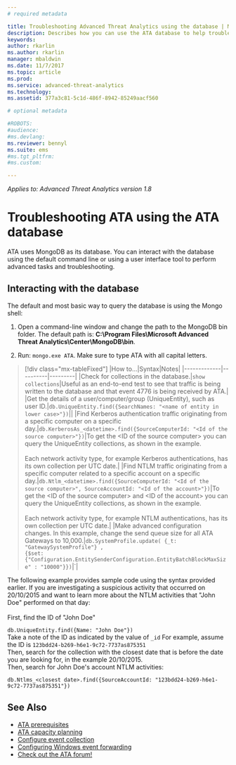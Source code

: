 ```yaml
---
# required metadata

title: Troubleshooting Advanced Threat Analytics using the database | Microsoft Docs
description: Describes how you can use the ATA database to help troubleshoot issues 
keywords:
author: rkarlin
ms.author: rkarlin
manager: mbaldwin
ms.date: 11/7/2017
ms.topic: article
ms.prod:
ms.service: advanced-threat-analytics
ms.technology:
ms.assetid: 377a3c81-5c1d-486f-8942-85249aacf560

# optional metadata

#ROBOTS:
#audience:
#ms.devlang:
ms.reviewer: bennyl
ms.suite: ems
#ms.tgt_pltfrm:
#ms.custom:

---
```


*Applies to: Advanced Threat Analytics version 1.8*



# Troubleshooting ATA using the ATA database
ATA uses MongoDB as its database.
You can interact with the database using the default command line or using a user interface tool to perform advanced tasks and troubleshooting.

## Interacting with the database
The default and most basic way to query the database is using the Mongo shell:

1.  Open a command-line window and change the path to the MongoDB bin folder. The default path is: **C:\Program Files\Microsoft Advanced Threat Analytics\Center\MongoDB\bin**.

2.  Run: `mongo.exe ATA`. Make sure to type ATA with all capital letters.

> [!div class="mx-tableFixed"]
|How to...|Syntax|Notes|
|-------------|----------|---------|
|Check for collections in the database.|`show collections`|Useful as an end-to-end test to see that traffic is being written to the database and that event 4776 is being received by ATA.|
|Get the details of a user/computer/group (UniqueEntity), such as user ID.|`db.UniqueEntity.find({SearchNames: "<name of entity in lower case>"})`||
|Find Kerberos authentication traffic originating from a specific computer on a specific day.|`db.KerberosAs_<datetime>.find({SourceComputerId: "<Id of the source computer>"})`|To get the &lt;ID of the source computer&gt; you can query the UniqueEntity collections, as shown in the example.<br /><br />Each network activity type, for example Kerberos authentications, has its own collection per UTC date.|
|Find NTLM traffic originating from a specific computer related to a specific account on a specific day.|`db.Ntlm_<datetime>.find({SourceComputerId: "<Id of the source computer>", SourceAccountId: "<Id of the account>"})`|To get the &lt;ID of the source computer&gt; and &lt;ID of the account&gt; you can query the UniqueEntity collections, as shown in the example.<br /><br />Each network activity type, for example NTLM authentications, has its own collection per UTC date.|
|Make advanced configuration changes. In this example, change the send queue size for all ATA Gateways to 10,000.|`db.SystemProfile.update( {_t: "GatewaySystemProfile"} ,`<br>`{$set:{"Configuration.EntitySenderConfiguration.EntityBatchBlockMaxSize" : "10000"}})`|`|

The following example provides sample code using the syntax provided earlier. If you are investigating a suspicious activity that occurred on 20/10/2015 and want to learn more about the NTLM activities that "John Doe" performed on that day:<br /><br />First, find the ID of "John Doe"

`db.UniqueEntity.find({Name: "John Doe"})`<br>Take a note of the ID as indicated by the value of `_id` For example, assume the ID is `123bdd24-b269-h6e1-9c72-7737as875351`<br>Then, search for the collection with the closest date that is before the date you are looking for, in the example 20/10/2015.<br>Then, search for John Doe's account NTLM activities: 

`db.Ntlms_<closest date>.find({SourceAccountId: "123bdd24-b269-h6e1-9c72-7737as875351"})`

## See Also
- [ATA prerequisites](ata-prerequisites.md)
- [ATA capacity planning](ata-capacity-planning.md)
- [Configure event collection](configure-event-collection.md)
- [Configuring Windows event forwarding](configure-event-collection.md#configuring-windows-event-forwarding)
- [Check out the ATA forum!](https://social.technet.microsoft.com/Forums/security/home?forum=mata)
